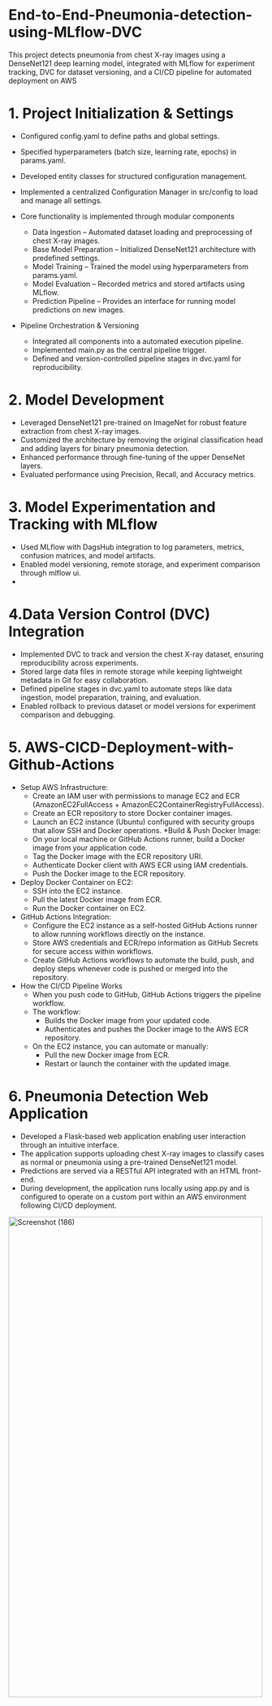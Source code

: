 # End-to-End-Pneumonia-detection-using-MLflow-DVC
This project detects pneumonia from chest X-ray images using a DenseNet121 deep learning model, integrated with MLflow for experiment tracking, DVC for dataset versioning, and a CI/CD pipeline for automated deployment on AWS

# 1. Project Initialization & Settings
* Configured config.yaml to define paths and global settings.
* Specified hyperparameters (batch size, learning rate, epochs) in params.yaml.
* Developed entity classes for structured configuration management.
* Implemented a centralized Configuration Manager in src/config to load and manage all settings.
  
* Core functionality is implemented through modular components
	* Data Ingestion – Automated dataset loading and preprocessing of chest X-ray images.
	* Base Model Preparation – Initialized DenseNet121 architecture with predefined settings.
	* Model Training – Trained the model using hyperparameters from params.yaml.
	* Model Evaluation – Recorded metrics and stored artifacts using MLflow.
    * Prediction Pipeline – Provides an interface for running model predictions on new images.

* Pipeline Orchestration & Versioning
	* Integrated all components into a automated execution pipeline.
	* Implemented main.py as the central pipeline trigger.
	* Defined and version-controlled pipeline stages in dvc.yaml for reproducibility.

# 2. Model Development 
* Leveraged DenseNet121 pre-trained on ImageNet for robust feature extraction from chest X-ray images.
* Customized the architecture by removing the original classification head and adding layers for binary pneumonia detection.
* Enhanced performance through fine-tuning of the upper DenseNet layers.
* Evaluated performance using Precision, Recall, and Accuracy metrics.

# 3. Model Experimentation and Tracking with MLflow
* Used MLflow with DagsHub integration to log parameters, metrics, confusion matrices, and model artifacts.
* Enabled model versioning, remote storage, and experiment comparison through mlflow ui.
* 
# 4.Data Version Control (DVC) Integration
* Implemented DVC to track and version the chest X-ray dataset, ensuring reproducibility across experiments.
* Stored large data files in remote storage while keeping lightweight metadata in Git for easy collaboration.
* Defined pipeline stages in dvc.yaml to automate steps like data ingestion, model preparation, training, and evaluation.
* Enabled rollback to previous dataset or model versions for experiment comparison and debugging.
  
# 5. AWS-CICD-Deployment-with-Github-Actions
* Setup AWS Infrastructure:
	* Create an IAM user with permissions to manage EC2 and ECR (AmazonEC2FullAccess + AmazonEC2ContainerRegistryFullAccess).
	* Create an ECR repository to store Docker container images.
	* Launch an EC2 instance (Ubuntu) configured with security groups that allow SSH and Docker operations.
*Build & Push Docker Image:
	* On your local machine or GitHub Actions runner, build a Docker image from your application code.
	* Tag the Docker image with the ECR repository URI.
	* Authenticate Docker client with AWS ECR using IAM credentials.
	* Push the Docker image to the ECR repository.
* Deploy Docker Container on EC2:
	* SSH into the EC2 instance.
	* Pull the latest Docker image from ECR.
	* Run the Docker container on EC2.
* GitHub Actions Integration:
	* Configure the EC2 instance as a self-hosted GitHub Actions runner to allow running workflows directly on the instance.
	* Store AWS credentials and ECR/repo information as GitHub Secrets for secure access within workflows.
	* Create GitHub Actions workflows to automate the build, push, and deploy steps whenever code is pushed or merged into the repository.
 * How the CI/CD Pipeline Works
	* When you push code to GitHub, GitHub Actions triggers the pipeline workflow.
	* The workflow:
		* Builds the Docker image from your updated code.
		* Authenticates and pushes the Docker image to the AWS ECR repository.
	* On the EC2 instance, you can automate or manually:
		* Pull the new Docker image from ECR.
		* Restart or launch the container with the updated image.
  # 6. Pneumonia Detection Web Application 
  * Developed a Flask-based web application enabling user interaction through an intuitive interface.
  * The application supports uploading chest X-ray images to classify cases as normal or pneumonia using a pre-trained DenseNet121 model.
  * Predictions are served via a RESTful API integrated with an HTML front-end.
  * During development, the application runs locally using app.py and is configured to operate on a custom port within an AWS environment following CI/CD deployment.
  
 <img width="500" height="946" alt="Screenshot (186)" src="https://github.com/user-attachments/assets/71223176-e70d-4410-9e70-5795837e0f49" />




